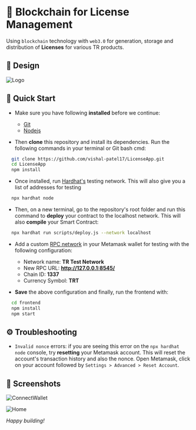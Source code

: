 # 🔗 Blockchain for License Management

Using ```blockchain``` technology with ```web3.0``` for generation, storage and distribution of **Licenses** for various TR products.

## 🎨 Design

![Logo](https://lucid.app/publicSegments/view/c815ebb5-e01d-4cbb-917a-a89e60e89e32/image.png)

## 🚀 Quick Start

- Make sure you have following **installed** before we continue:
  - [Git](https://git-scm.com/downloads)
  - [Nodejs](https://nodejs.org/en/download/)
    
- Then **clone** this repository and install its dependencies.
Run the following commands in your terminal or Git bash cmd:

```bash
  git clone https://github.com/vishal-patel17/LicenseApp.git
  cd LicenseApp
  npm install
```
- Once installed, run [Hardhat's](https://hardhat.org/) testing network. This will also give you a list of addresses for testing
```bash
  npx hardhat node
```
- Then, on a new terminal, go to the repository's root folder and run this command to **deploy** your contract to the localhost network. This will also **compile** your Smart Contract:
```bash
  npx hardhat run scripts/deploy.js --network localhost
```
- Add a custom [RPC network](https://metamask.zendesk.com/hc/en-us/articles/360043227612-How-to-add-a-custom-network-RPC) in your Metamask wallet for testing with the following configuration:

  - Network name: **TR Test Network**
  - New RPC URL: **http://127.0.0.1:8545/**
  - Chain ID: **1337**
  - Currency Symbol: **TRT**

- **Save** the above configuration and finally, run the frontend with:
```bash
  cd frontend
  npm install
  npm start
```



## ⚙️ Troubleshooting

- ```Invalid nonce``` errors: if you are seeing this error on the ```npx hardhat node``` console, try **resetting** your Metamask account. This will reset the account's transaction history and also the nonce. Open Metamask, click on your account followed by ```Settings > Advanced > Reset Account```.


## 📸 Screenshots

![ConnectWallet](https://user-images.githubusercontent.com/10336383/178144902-ac6dd427-12e0-48ad-9140-920b7f2fa2f7.PNG)


![Home](https://user-images.githubusercontent.com/10336383/178144910-65c345f9-f448-4a32-ba51-6a5a39ac7aae.PNG)


*Happy _building_!*
